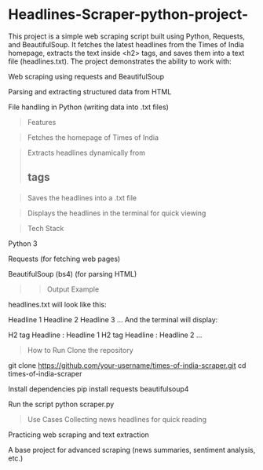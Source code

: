 # Headlines-Scraper-python-project-
This project is a simple web scraping script built using Python, Requests, and BeautifulSoup. It fetches the latest headlines from the Times of India homepage, extracts the text inside &lt;h2> tags, and saves them into a text file (headlines.txt).
The project demonstrates the ability to work with:

Web scraping using requests and BeautifulSoup

Parsing and extracting structured data from HTML

File handling in Python (writing data into .txt files)

> Features

> Fetches the homepage of Times of India

> Extracts headlines dynamically from <h2> tags

> Saves the headlines into a .txt file

> Displays the headlines in the terminal for quick viewing

> Tech Stack

Python 3

Requests (for fetching web pages)

BeautifulSoup (bs4) (for parsing HTML)

>> Output Example

headlines.txt will look like this:

Headline 1
Headline 2
Headline 3
...
And the terminal will display:

H2 tag Headline : Headline 1
H2 tag Headline : Headline 2
...

> How to Run
Clone the repository

git clone https://github.com/your-username/times-of-india-scraper.git
cd times-of-india-scraper

Install dependencies
pip install requests beautifulsoup4


Run the script
python scraper.py

>  Use Cases
Collecting news headlines for quick reading

Practicing web scraping and text extraction

A base project for advanced scraping (news summaries, sentiment analysis, etc.)
